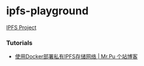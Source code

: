 ipfs-playground
===============
[IPFS Project](https://github.com/ipfs)

### Tutorials
- [使用Docker部署私有IPFS存储网络 | Mr.Pu 个站博客](https://www.putianhui.cn/posts/b51ba39d2df9/)
